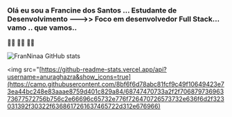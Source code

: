 ### Olá eu sou a Francine dos Santos ... Estudante de Desenvolvimento --->> Foco em desenvolvedor Full Stack... vamo .. que vamos.. 
🏃‍♀️ 🏃‍♀️ 🏃‍♀️

![FranNinaa GitHub stats](https://github-readme-stats.vercel.app/api?username=FranNinaa&show_icons=true&theme=synthwave)



<picture>
 
  <img src="[https://github-readme-stats.vercel.app/api?username=anuraghazra&show_icons=true](https://camo.githubusercontent.com/8bf6f6d78abc81fcf9c49f10649423e73ea44bc248e83aaae8759d401c829a84/68747470733a2f2f70687973696373677572756b756c2e66696c65732e776f726470726573732e636f6d2f323031392f30322f6368617261637465722d312e676966)
</picture>
